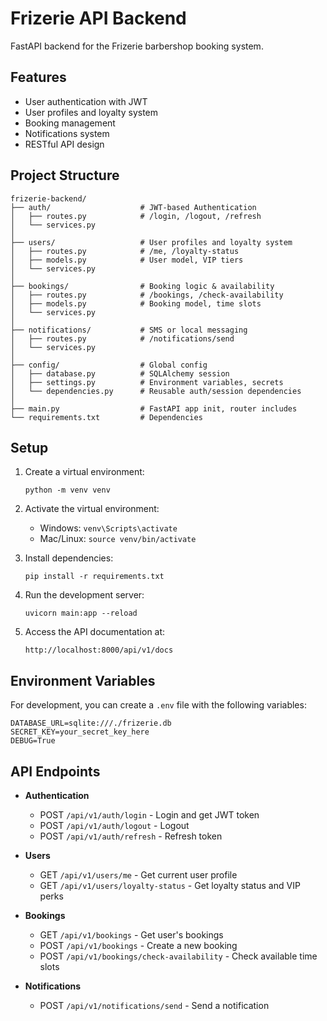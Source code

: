 # Frizerie API Backend

FastAPI backend for the Frizerie barbershop booking system.

## Features

- User authentication with JWT
- User profiles and loyalty system
- Booking management
- Notifications system
- RESTful API design

## Project Structure

```
frizerie-backend/
├── auth/                    # JWT-based Authentication
│   ├── routes.py            # /login, /logout, /refresh
│   └── services.py
│
├── users/                   # User profiles and loyalty system
│   ├── routes.py            # /me, /loyalty-status
│   ├── models.py            # User model, VIP tiers
│   └── services.py
│
├── bookings/                # Booking logic & availability
│   ├── routes.py            # /bookings, /check-availability
│   ├── models.py            # Booking model, time slots
│   └── services.py
│
├── notifications/           # SMS or local messaging
│   ├── routes.py            # /notifications/send
│   └── services.py
│
├── config/                  # Global config
│   ├── database.py          # SQLAlchemy session
│   ├── settings.py          # Environment variables, secrets
│   └── dependencies.py      # Reusable auth/session dependencies
│
├── main.py                  # FastAPI app init, router includes
└── requirements.txt         # Dependencies
```

## Setup

1. Create a virtual environment:
   ```
   python -m venv venv
   ```

2. Activate the virtual environment:
   - Windows: `venv\Scripts\activate`
   - Mac/Linux: `source venv/bin/activate`

3. Install dependencies:
   ```
   pip install -r requirements.txt
   ```

4. Run the development server:
   ```
   uvicorn main:app --reload
   ```

5. Access the API documentation at:
   ```
   http://localhost:8000/api/v1/docs
   ```

## Environment Variables

For development, you can create a `.env` file with the following variables:

```
DATABASE_URL=sqlite:///./frizerie.db
SECRET_KEY=your_secret_key_here
DEBUG=True
```

## API Endpoints

- **Authentication**
  - POST `/api/v1/auth/login` - Login and get JWT token
  - POST `/api/v1/auth/logout` - Logout
  - POST `/api/v1/auth/refresh` - Refresh token

- **Users**
  - GET `/api/v1/users/me` - Get current user profile
  - GET `/api/v1/users/loyalty-status` - Get loyalty status and VIP perks

- **Bookings**
  - GET `/api/v1/bookings` - Get user's bookings
  - POST `/api/v1/bookings` - Create a new booking
  - POST `/api/v1/bookings/check-availability` - Check available time slots

- **Notifications**
  - POST `/api/v1/notifications/send` - Send a notification 